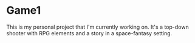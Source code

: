 # Game1
This is my personal project that I'm currently working on. It's a top-down shooter with RPG elements and a story in a space-fantasy setting.
